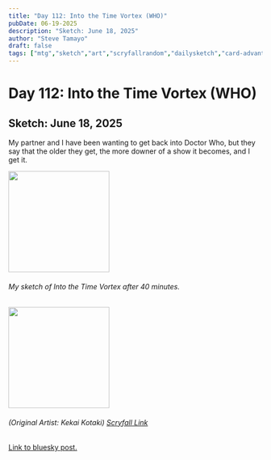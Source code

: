 ```yaml
---
title: "Day 112: Into the Time Vortex (WHO)"
pubDate: 06-19-2025
description: "Sketch: June 18, 2025"
author: "Steve Tamayo"
draft: false
tags: ["mtg","sketch","art","scryfallrandom","dailysketch","card-advantage","Kekai Kotaki"]
---
```

# Day 112: Into the Time Vortex (WHO)
## Sketch: June 18, 2025


My partner and I have been wanting to get back into Doctor Who, but they say that the older they get, the more downer of a show it becomes, and I get it.


<img src="https://cdn.bsky.app/img/feed_fullsize/plain/did:plc:vlb3baqyfxfheceuqyubujfl/bafkreihgdr5ixno2ctz2oyd45c7tojdh3zcxysisni22347zh7cvuucyru@jpeg" height="200">


###### My sketch of Into the Time Vortex after 40 minutes.
<img src="https://cards.scryfall.io/large/front/a/4/a4a3cb61-b760-4cd4-838c-b26310103719.jpg?1696636638" height="200">


###### (Original Artist: Kekai Kotaki) [Scryfall Link](https://scryfall.com/card/who/88/into-the-time-vortex)


[Link to bluesky post.](https://bsky.app/profile/sorocoroto.bsky.social/post/3lryvzqihyc2f)